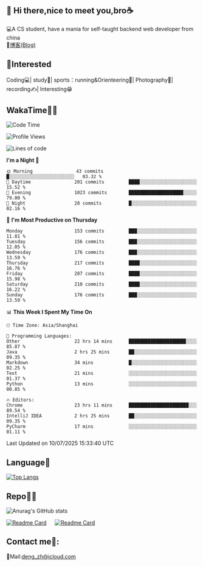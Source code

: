 👋 Hi there,nice to meet you,bro☕
---
💻A CS student, have a mania for self-taught backend web developer from china   
📌[博客(Blog)](https://github.com/HealUP/MyBlog)

 <!-- waka-box start -->
 <!-- waka-box end -->
 
🧲**Interested**
--
Coding💻| study📖| sports：running&Orienteering🏃‍| Photography📸| recording✍️| Interesting😁

WakaTime👨‍💻
---
<!--START_SECTION:waka-->
![Code Time](http://img.shields.io/badge/Code%20Time-3%2C256%20hrs%208%20mins-blue)

![Profile Views](http://img.shields.io/badge/Profile%20Views-0-blue)

![Lines of code](https://img.shields.io/badge/From%20Hello%20World%20I%27ve%20Written-205.1%20thousand%20lines%20of%20code-blue)

**I'm a Night 🦉** 

```text
🌞 Morning                43 commits          █░░░░░░░░░░░░░░░░░░░░░░░░   03.32 % 
🌆 Daytime                201 commits         ████░░░░░░░░░░░░░░░░░░░░░   15.52 % 
🌃 Evening                1023 commits        ████████████████████░░░░░   79.00 % 
🌙 Night                  28 commits          █░░░░░░░░░░░░░░░░░░░░░░░░   02.16 % 
```
📅 **I'm Most Productive on Thursday** 

```text
Monday                   153 commits         ███░░░░░░░░░░░░░░░░░░░░░░   11.81 % 
Tuesday                  156 commits         ███░░░░░░░░░░░░░░░░░░░░░░   12.05 % 
Wednesday                176 commits         ███░░░░░░░░░░░░░░░░░░░░░░   13.59 % 
Thursday                 217 commits         ████░░░░░░░░░░░░░░░░░░░░░   16.76 % 
Friday                   207 commits         ████░░░░░░░░░░░░░░░░░░░░░   15.98 % 
Saturday                 210 commits         ████░░░░░░░░░░░░░░░░░░░░░   16.22 % 
Sunday                   176 commits         ███░░░░░░░░░░░░░░░░░░░░░░   13.59 % 
```


📊 **This Week I Spent My Time On** 

```text
🕑︎ Time Zone: Asia/Shanghai

💬 Programming Languages: 
Other                    22 hrs 14 mins      █████████████████████░░░░   85.87 % 
Java                     2 hrs 25 mins       ██░░░░░░░░░░░░░░░░░░░░░░░   09.35 % 
Markdown                 34 mins             █░░░░░░░░░░░░░░░░░░░░░░░░   02.25 % 
Text                     21 mins             ░░░░░░░░░░░░░░░░░░░░░░░░░   01.37 % 
Python                   13 mins             ░░░░░░░░░░░░░░░░░░░░░░░░░   00.85 % 

🔥 Editors: 
Chrome                   23 hrs 11 mins      ██████████████████████░░░   89.54 % 
IntelliJ IDEA            2 hrs 25 mins       ██░░░░░░░░░░░░░░░░░░░░░░░   09.35 % 
PyCharm                  17 mins             ░░░░░░░░░░░░░░░░░░░░░░░░░   01.11 % 
```


 Last Updated on 10/07/2025 15:33:40 UTC
<!--END_SECTION:waka-->

Language🚀
---
[![Top Langs](https://github-readme-stats.vercel.app/api/top-langs/?username=HealUP&layout=compact&hide_border=true)](https://github.com/HealUP)

Repo🧑‍💻
---
![Anurag's GitHub stats](https://github-readme-stats.vercel.app/api?username=HealUP&count_private=true&show_icons=true&theme=gruvbox&hide_border=true) 

[![Readme Card](https://github-readme-stats.vercel.app/api/pin/?username=HealUP&repo=InternetEy&theme=transparent)](https://github.com/HealUP/InternetEy) &emsp;
[![Readme Card](https://github-readme-stats.vercel.app/api/pin/?username=HealUP&repo=CampusExperience&theme=transparent)](https://github.com/HealUP/CampusExperience)


Contact me📱:
---
📮Mail:deng_zh@icloud.com  
